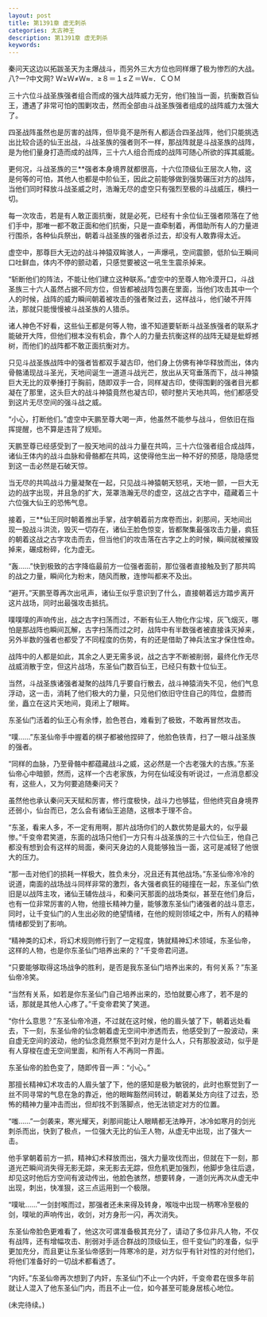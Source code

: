 ```yaml
---
layout: post
title: 第1391章 虚无刺杀
categories: 太古神王
description: 第1391章 虚无刺杀
keywords:
---
```


秦问天这边以拓跋圣天为主爆战斗，而另外三大方位也同样爆了极为惨烈的大战。八?一?中文网?  Ｗ≥Ｗ≠Ｗ≈．≥８＝１≤Ｚ＝Ｗ≈．ＣＯＭ

三十六位斗战圣族强者组合而成的强大战阵威力无穷，他们独当一面，抗衡数百仙王，遭遇了非常可怕的围剿攻击，然而全部由斗战圣族强者组成的战阵威力太强大了。

四圣战阵虽然也是厉害的战阵，但毕竟不是所有人都适合四圣战阵，他们只能挑选出比较合适的仙王出战，斗战圣族的强者则不一样，那战阵就是斗战圣族的战阵，是为他们量身打造而成的战阵，三十六人组合而成的战阵可随心所欲的挥其威能。

更何况，斗战圣族的三**强者本身境界就都很高，十六位顶级仙王层次人物，这是何等的可怕，其他人也都是中阶仙王，因此之前能够做到强势碾压对方的战阵，当他们同时释放斗战圣威之时，浩瀚无尽的虚空只有强烈至极的斗战威压，横扫一切。

每一次攻击，若是有人敢正面抗衡，就是必死，已经有十余位仙王强者陨落在了他们手中，那唯一都不敢正面和他们抗衡，只是一直牵制着，再借助所有人的力量进行围杀，各种仙兵祭出，朝着斗战圣族的强者杀过去，却没有人敢靠得太近。

虚空中，那尊巨大无边的战斗神猿双眸骇人，一声爆吼，空间震颤，低阶仙王瞬间口吐鲜血，体内不停的颤动着，只感觉要被这一吼生生震杀掉来。

“斩断他们的阵法，不能让他们建立这种联系。”虚空中的至尊人物冷漠开口，斗战圣族三十六人虽然占据不同方位，但皆都被战阵包裹在里面，当他们攻击其中一个人的时候，战阵的威力瞬间朝着被攻击的强者聚过去，这样战斗，他们破不开阵法，那就只能慢慢被斗战圣族的人猎杀。

诸人神色不好看，这些仙王都是何等人物，谁不知道要斩断斗战圣族强者的联系才能破开大阵，但他们根本没有机会，靠个人的力量去抗衡这样的战阵无疑是蚍蜉撼树，而他们的战阵都不敢正面抗衡对方。

只见斗战圣族战阵中的强者皆都双手凝古印，他们身上仿佛有神华释放而出，体内骨骼涌现战斗圣光，天地间诞生一道道斗战光芒，放出从天穹垂落而下，战斗神猿巨大无比的双拳捶打于胸前，随即双手一合，同样凝古印，使得围剿的强者目光都凝在了那里，这头巨大的战斗神猿竟然也凝古印，顿时整片天地共鸣，他们都感受到这片无尽空间的强斗战之威。

“小心，打断他们。”虚空中天鹏至尊大喝一声，他虽然不能参与战斗，但依旧在指挥提醒，也不算是违背了规矩。

天鹏至尊已经感受到了一股天地间的战斗力量在共鸣，三十六位强者组合成战阵，诸仙王体内的战斗血脉和骨骼都在共鸣，这使得他生出一种不好的预感，隐隐感觉到这一击必然是石破天惊。

当无尽的共鸣战斗力量凝聚在一起，只见战斗神猿朝天怒吼，天地一颤，一巨大无边的战字出现，并且急的扩大，笼罩浩瀚无尽的虚空，这战之古字中，蕴藏着三十六位强大仙王的恐怖气息。

接着，三**仙王同时朝着推出手掌，战字朝着前方席卷而出，刹那间，天地间出现一股战斗洪流，毁灭一切存在，诸仙王脸色惊变，皆都聚集最强攻击力量，疯狂的朝着这战之古字攻击而去，但当他们的攻击落在古字之上的时候，瞬间就被摧毁掉来，碾成粉碎，化为虚无。

“轰……”快到极致的古字降临最前方一位强者面前，那位强者直接触及到了那共鸣的战之力量，瞬间化为粉末，随风而散，连惨叫都来不及出。

“避开。”天鹏至尊再次出吼声，诸仙王似乎意识到了什么，直接朝着远方踏步离开这片战场，同时出最强攻击抵抗。

噗噗噗的声响传出，战之古字扫荡而过，不断有仙王人物化作尘埃，灰飞烟灭，哪怕是那战阵也瞬间瓦解，古字扫荡而过之时，战阵中有半数强者被直接诛灭掉来，另外半数的强者也都受了不同程度的伤势，有的还是借助了神兵法宝才保住性命。

战阵中的人都是如此，其余之人更无需多说，战之古字不断被削弱，最终化作无尽战威消散于空，但这片战场，东圣仙门数百仙王，已经只有数十位仙王。

当然，斗战圣族诸强者凝聚的战阵几乎要自行散去，战斗神猿消失不见，他们气息浮动，这一击，消耗了他们极大的力量，只见他们依旧守住自己的阵位，盘膝而坐，矗立在这片天地间，竟闭上了眼眸。

东圣仙门活着的仙王心有余悸，脸色苍白，难看到了极致，不敢再冒然攻击。

“噗……”东圣仙帝手中握着的棋子都被他捏碎了，他脸色铁青，扫了一眼斗战圣族的强者。

“同样的血脉，乃至骨骼中都蕴藏战斗之威，这必然是一个古老强大的古族。”东圣仙帝心中暗颤，然而，这样一个古老家族，为何在仙域没有听说过，一点消息都没有，这些人，又为何要追随秦问天？

虽然他也承认秦问天天赋和厉害，修行度极快，战斗力也够猛，但他终究自身境界还弱小，仙台而已，怎么会有诸仙王追随，这根本于理不合。

“东圣，看来人多，不一定有用啊，那片战场你们的人数优势是最大的，似乎最惨。”千变帝君笑道，东面的战场只他们一方只有斗战圣族的三十六位仙王，他自己都没有想到会有这样的局面，秦问天身边的人竟能够独当一面，这可是减轻了他很大的压力。

“那一击对他们的损耗一样极大，胜负未分，况且还有其他战场。”东圣仙帝冷冷的说道，南面的战场战斗同样非常的激烈，各大强者疯狂的碰撞在一起，东圣仙门依旧是以战阵主攻，诸仙王辅佐战斗，和秦问天那面的战场类似，甚至在他们身后，也有一位非常厉害的人物，他擅长精神力量，能够激东圣仙门诸强者的战斗意志，同时，让千变仙门的人生出必败的绝望情绪，在他的规则领域之中，所有人的精神情绪都受到了影响。

“精神类的幻术，将幻术规则修行到了一定程度，铸就精神幻术领域，东圣仙帝，这样的人物，也是你东圣仙门培养出来的？”千变帝君问道。

“只要能够取得这场战争的胜利，是否是我东圣仙门培养出来的，有何关系？”东圣仙帝冷笑。

“当然有关系，如若是你东圣仙门自己培养出来的，恐怕就要心疼了，若不是的话，那就是其他人心疼了。”千变帝君笑了笑道。

“你什么意思？”东圣仙帝冷道，不过就在这时候，他的眉头皱了下，朝着远处看去，下一刻，东圣仙帝的仙念朝着虚无空间中渗透而去，他感受到了一股波动，来自虚无空间的波动，他的仙念竟然察觉不到对方是什么人，只有那股波动，似乎是有人穿梭在虚无空间里面，和所有人不再同一界面。

东圣仙帝的脸色变了，随即传音一声：“小心。”

那擅长精神幻术攻击的人眉头皱了下，他的感知是极为敏锐的，此时也察觉到了一丝不同寻常的气息在急的靠近，他的眼眸豁然间转过，朝着某处方向往了过去，恐怖的精神力量冲击而出，但却找不到落脚点，他无法锁定对方的位置。

“嗤……”一剑袭来，寒光耀天，刹那间能让人眼睛都无法睁开，冰冷如寒月的剑光刺杀而出，快到了极点，一位强大无比的仙王人物，从虚无中出现，出了强大一击。

他手掌朝着前方一抓，精神幻术释放而出，强大力量攻伐而出，但就在下一刻，那道光芒瞬间消失得无影无踪，来无影去无踪，但危机更加强烈，他脚步急往后退，却见这时他后方空间有波动传出，他脸色骇然，想要转身，一道剑光再次从虚无中出现，刺出，快准狠，这三点运用到一个极限。

“噗呲……”一剑封喉而过，那强者还未来得及转身，喉咙中出现一柄寒冷至极的剑，噗呲的声响传出，收剑，对方身形一闪，再次消失。

东圣仙帝脸色更难看了，他这次可谓准备极其充分了，请动了多位非凡人物，不仅有战阵，还有增幅攻击、削弱对手适合群战的顶级仙王，但千变仙门的准备，似乎更加充分，而且更让东圣仙帝感到一阵寒冷的是，对方似乎有针对性的对付他们，将他们准备好的一切战术都看透了。

“内奸。”东圣仙帝再次想到了内奸，东圣仙门不止一个内奸，千变帝君在很多年前就让人混入了他东圣仙门内，而且不止一位，如今甚至可能身居核心地位。

(未完待续。)
